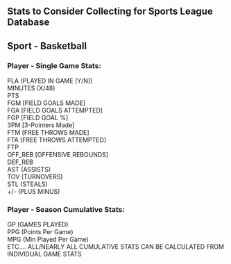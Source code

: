 ## Stats to Consider Collecting for Sports League Database
## Sport - Basketball

### Player - Single Game Stats:
PLA (PLAYED IN GAME (Y/N))  
MINUTES (X/48)  
PTS  
FGM [FIELD GOALS MADE]  
FGA [FIELD GOALS ATTEMPTED]   
FGP [FIELD GOAL %]  
3PM [3-Pointers Made]  
FTM [FREE THROWS MADE]  
FTA [FREE THROWS ATTEMPTED]  
FTP  
OFF_REB [OFFENSIVE REBOUNDS]  
DEF_REB   
AST (ASSISTS)  
TOV (TURNOVERS)  
STL (STEALS)  
+/- (PLUS MINUS)  

### Player - Season Cumulative Stats:
GP (GAMES PLAYED)  
PPG (Points Per Game)  
MPG (Min Played Per Game)  
ETC.... ALL/NEARLY ALL CUMULATIVE STATS CAN BE CALCULATED FROM INDIVIDUAL GAME STATS
